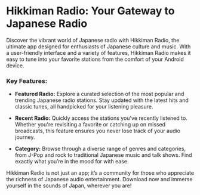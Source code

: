 # Hikkiman Radio: Your Gateway to Japanese Radio

Discover the vibrant world of Japanese radio with Hikkiman Radio, the ultimate app designed for enthusiasts of Japanese culture and music. With a user-friendly interface and a variety of features, Hikkiman Radio makes it easy to tune into your favorite stations from the comfort of your Android device.

### Key Features:

- **Featured Radio:** Explore a curated selection of the most popular and trending Japanese radio stations. Stay updated with the latest hits and classic tunes, all handpicked for your listening pleasure.

- **Recent Radio:** Quickly access the stations you've recently listened to. Whether you're revisiting a favorite or catching up on missed broadcasts, this feature ensures you never lose track of your audio journey.

- **Category:** Browse through a diverse range of genres and categories, from J-Pop and rock to traditional Japanese music and talk shows. Find exactly what you’re in the mood for with ease.

Hikkiman Radio is not just an app; it’s a community for those who appreciate the richness of Japanese audio entertainment. Download now and immerse yourself in the sounds of Japan, wherever you are!
